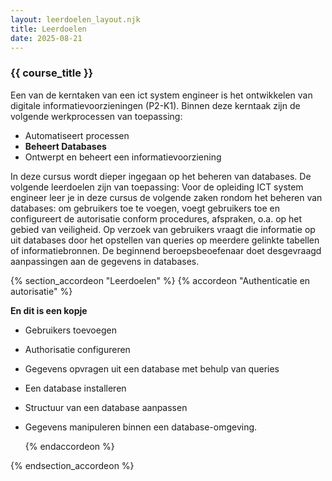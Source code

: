 ```yaml
---
layout: leerdoelen_layout.njk
title: Leerdoelen
date: 2025-08-21
---
```

 <section class="deltionv2-textarea">
    <div class="adjusted-content">

### {{ course_title }}

Een van de kerntaken van een ict system engineer is het ontwikkelen van digitale informatievoorzieningen (P2-K1).
Binnen deze kerntaak zijn de volgende werkprocessen van toepassing:
* Automatiseert processen
* **Beheert Databases**
* Ontwerpt en beheert een informatievoorziening

In deze cursus wordt dieper ingegaan op het beheren van databases. De volgende leerdoelen zijn van toepassing:
Voor de opleiding ICT system engineer leer je in deze cursus de volgende zaken rondom het beheren van databases:
om gebruikers toe te voegen, voegt gebruikers toe en configureert de autorisatie conform procedures, afspraken, o.a. op het gebied van veiligheid. Op verzoek van gebruikers vraagt die informatie op uit databases door het opstellen van queries op meerdere gelinkte tabellen of informatiebronnen. De beginnend beroepsbeoefenaar doet desgevraagd aanpassingen aan de gegevens in databases.

 </div>
</section>

{% section_accordeon "Leerdoelen" %}
    {% accordeon "Authenticatie en autorisatie" %}


**En dit is een kopje**

* Gebruikers toevoegen
* Authorisatie configureren
* Gegevens opvragen uit een database met behulp van queries
* Een database installeren
* Structuur van een database aanpassen
* Gegevens manipuleren binnen een database-omgeving.


    {% endaccordeon %}

{% endsection_accordeon %}